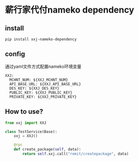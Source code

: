 # 薪行家代付nameko dependency


## install

```shell
pip install xxj-nameko-dependency
```

## config

通过yaml文件方式配置nameko环境变量

```
XXJ:
  MCHNT_NUM: ${XXJ_MCHNT_NUM}
  API_BASE_URL: ${XXJ_API_BASE_URL}
  DES_KEY: ${XXJ_DES_KEY}
  PUBLIC_KEY: ${XXJ_PUBLIC_KEY}
  PRIVATE_KEY: ${XXJ_PRIVATE_KEY}
```

## How to use?

```python
from xxj import XXJ

class TestService(Base):
    xxj = XXJ()

    @rpc
    def create_package(self, data):
        return self.xxj.call("remit/createpackage", data)
```


